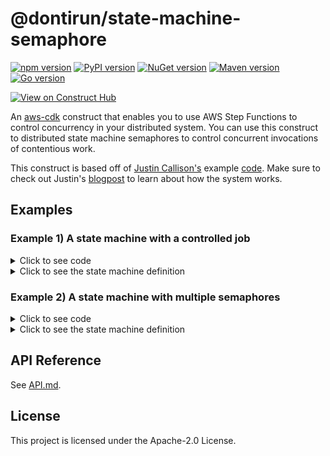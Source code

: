 # @dontirun/state-machine-semaphore

[![npm version](https://img.shields.io/npm/v/@dontirun/state-machine-semaphore.svg)](https://img.shields.io/npm/v/@dontirun/state-machine-semaphore)
[![PyPI version](https://img.shields.io/pypi/v/state-machine-semaphore.svg)](https://pypi.org/project/state-machine-semaphore)
[![NuGet version](https://img.shields.io/nuget/v/Dontirun.StateMachineSemaphore)](https://www.nuget.org/packages/Dontirun.StateMachineSemaphore)
[![Maven version](https://img.shields.io/maven-central/v/io.github.dontirun/statemachinesemaphore)](https://search.maven.org/artifact/io.github.dontirun/statemachinesemaphore)
[![Go version](https://img.shields.io/github/go-mod/go-version/dontirun/state-machine-semaphore-go?color=orange&filename=dontirunstatemachinesemaphore%2Fgo.mod)](https://github.com/dontirun/state-machine-semaphore-go)

[![View on Construct Hub](https://constructs.dev/badge?package=%40dontirun%2Fstate-machine-semaphore)](https://constructs.dev/packages/@dontirun/state-machine-semaphore)

An [aws-cdk](https://github.com/aws/aws-cdk) construct that enables you to use AWS Step Functions to control concurrency in your distributed system. You can use this construct to distributed state machine semaphores to control concurrent invocations of contentious work.

This construct is based off of [Justin Callison's](https://github.com/JustinCallison) example [code](https://github.com/aws-samples/aws-stepfunctions-examples/blob/main/sam/app-control-concurrency-with-dynamodb/statemachines/dynamodb-semaphore.asl.json). Make sure to check out Justin's [blogpost](https://aws.amazon.com/blogs/compute/controlling-concurrency-in-distributed-systems-using-aws-step-functions/) to learn about how the system works.

## Examples

### Example 1) A state machine with a controlled job

<details><summary>Click to see code</summary>

```python
import { Function } from 'aws-cdk-lib/aws-lambda';
import { Duration, Stack, StackProps } from 'aws-cdk-lib';
import { StateMachine, Succeed, Wait, WaitTime } from 'aws-cdk-lib/aws-stepfunctions';
import { LambdaInvoke } from 'aws-cdk-lib/aws-stepfunctions-tasks';
import { Construct } from 'constructs';
import { Semaphore } from '@dontirun/state-machine-semaphore';


export class CdkTestStack extends Stack {
  constructor(scope: Construct, id: string, props?: StackProps) {
    super(scope, id, props);

    const contestedJob = new LambdaInvoke(this, 'ContestedJobPart1', {
      lambdaFunction: Function.fromFunctionName(this, 'JobFunctionPart1', 'cool-function'),
    }).next(new Wait(this, 'Wait', { time: WaitTime.duration(Duration.seconds(7)) }))
      .next(new Wait(this, 'AnotherWait', { time: WaitTime.duration(Duration.seconds(7)) }))
      .next(new Wait(this, 'YetAnotherWait', { time: WaitTime.duration(Duration.seconds(7)) }));

    const afterContestedJob = new Succeed(this, 'Succeed');

    const stateMachineFragment = new Semaphore(stack, 'Semaphore', { lockName: 'life', limit: 42, job: contestedJob, nextState: afterContestedJob });

    new StateMachine(this, 'StateMachine', {
      definition: stateMachineFragment,
    });
  }
}
```

</details><details><summary>Click to see the state machine definition</summary>

![Example 1 Definition](./images/Example1_Graph_Edit.png)

</details>

### Example 2) A state machine with multiple semaphores

<details><summary>Click to see code</summary>

```python
import { Function } from 'aws-cdk-lib/aws-lambda';
import { Duration, Stack, StackProps } from 'aws-cdk-lib';
import { StateMachine, Succeed, Wait, WaitTime } from 'aws-cdk-lib/aws-stepfunctions';
import { LambdaInvoke } from 'aws-cdk-lib/aws-stepfunctions-tasks';
import { Construct } from 'constructs';
import { Semaphore } from '@dontirun/state-machine-semaphore';


export class CdkTestStack extends Stack {
  constructor(scope: Construct, id: string, props?: StackProps) {
    super(scope, id, props);

    const contestedJob = new LambdaInvoke(this, 'ContestedJobPart1', {
      lambdaFunction: Function.fromFunctionName(this, 'JobFunctionPart1', 'cool-function'),
    })
    const notContestedJob = new LambdaInvoke(this, 'NotContestedJob', {
      lambdaFunction: Function.fromFunctionName(this, 'NotContestedJobFunction', 'cooler-function'),
    })
    const contestedJob2 = new LambdaInvoke(this, 'ContestedJobPart2', {
      lambdaFunction: Function.fromFunctionName(this, 'JobFunctionPart2', 'coolest-function'),
    })
    const afterContestedJob2 = new Succeed(this, 'Succeed');

    const definition = new Semaphore(stack, 'Semaphore', { lockName: 'life', limit: 42, job: contestedJob, nextState: notContestedJob })
      .next(new Semaphore(stack, 'Semaphore2', { lockName: 'liberty', limit: 7, job: contestedJob2, nextState: afterContestedJob2 }));

    new StateMachine(this, 'StateMachine', {
      definition: definition,
    });
  }
}
```

</details><details><summary>Click to see the state machine definition</summary>

![Example 2 Definition](./images/Example2_Graph_Edit.png)

</details>

## API Reference

See [API.md](./API.md).

## License

This project is licensed under the Apache-2.0 License.
